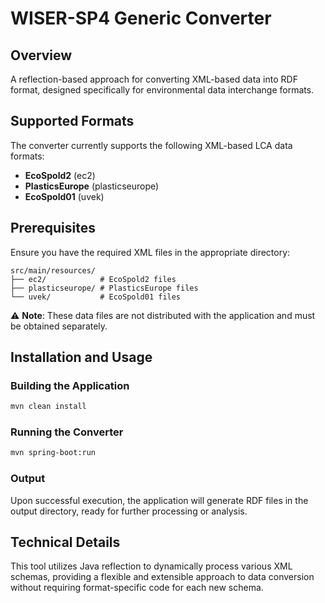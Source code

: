 # WISER-SP4 Generic Converter

## Overview
A reflection-based approach for converting XML-based data into RDF format, designed specifically for environmental data interchange formats.

## Supported Formats
The converter currently supports the following XML-based LCA data formats:
- **EcoSpold2** (ec2)
- **PlasticsEurope** (plasticseurope)
- **EcoSpold01** (uvek)

## Prerequisites
Ensure you have the required XML files in the appropriate directory:
```
src/main/resources/
├── ec2/            # EcoSpold2 files
├── plasticseurope/ # PlasticsEurope files
└── uvek/           # EcoSpold01 files
```

⚠️ **Note**: These data files are not distributed with the application and must be obtained separately.

## Installation and Usage

### Building the Application
```bash
mvn clean install
```

### Running the Converter
```bash
mvn spring-boot:run
```

### Output
Upon successful execution, the application will generate RDF files in the output directory, ready for further processing or analysis.

## Technical Details
This tool utilizes Java reflection to dynamically process various XML schemas, providing a flexible and extensible approach to data conversion without requiring format-specific code for each new schema.

